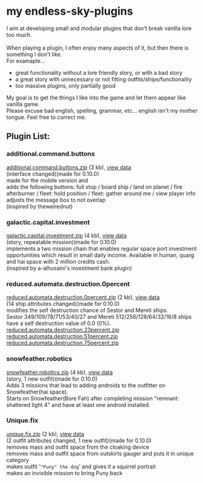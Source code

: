 # **my endless-sky-plugins**
I aim at developing small and modular plugins that don't break vanilla lore too much.<br><br>
When playing a plugin, I often enjoy many aspects of it, but then there is something I don't like.<br>
For examaple... <br>
<ul><li>great functionality without a lore friendly story, or with a bad story</li>
<li>a great story with unnecessary or not fitting outfits/ships/functionality</li>
<li>too massive plugins, only partially good</li></ul>
My goal is to get the things I like into the game and let them appear like vanilla game.<br>
Please excuse bad english, spelling, grammar, etc... english isn't my mother tongue. Feel free to correct me.


## Plugin List:<br>

### additional.command.buttons
[additional.command.buttons.zip](https://github.com/zuckung/endless-sky-plugins/releases/download/Latest/additional.command.buttons.zip) (3 kb), [view data](https://github.com/zuckung/endless-sky-plugins/tree/main/plugins/myplugins/additional%20command%20buttons/data)<br>
(interface changed)(made for 0.10.0)<br>
made for the mobile version and <br>
adds the following buttons: full stop / board ship / land on planet / fire afterburner / fleet: hold position / fleet: gather around me / view player info<br>
adjusts the message box to not overlap<br>
(inspired by theweirednut)

### galactic.capital.investment
[galactic.capital.investment.zip](https://github.com/zuckung/endless-sky-plugins/releases/download/Latest/galactic.capital.investment.zip) (4 kb), [view data](https://github.com/zuckung/endless-sky-plugins/tree/main/plugins/myplugins/galactic%20capital%20investment/data)<br>
(story, repeatable mission)(made for 0.10.0)<br>
implements a two mission chain that enables regular space port investment opportunities which result in small daily income. 
Available in human, quarg and hai space with 2 million credits cash.<br>
(inspired by a-alhusaini's investment bank plugin)

### reduced.automata.destruction.0percent
[reduced.automata.destruction.0percent.zip](https://github.com/zuckung/endless-sky-plugins/releases/download/Latest/reduced.automata.destruction.0percent.zip) (2 kb), [view data](https://github.com/zuckung/endless-sky-plugins/tree/main/plugins/myplugins/reduced%20automata%20destruction%200percent/data)<br>
(14 ship attributes changed)(made for 0.10.0)<br>
modifies the self destruction chance of Sestor and Mereti ships.<br>
Sestor 349/109/78/71/53/40/27 and Mereti 512/256/128/64/32/16/8 ships have a self destruction value of 0.0 (0%).<br>
[reduced.automata.destruction.23percent.zip](https://github.com/zuckung/endless-sky-plugins/releases/download/Latest/reduced.automata.destruction.23percent.zip)<br>
[reduced.automata.destruction.51percent.zip](https://github.com/zuckung/endless-sky-plugins/releases/download/Latest/reduced.automata.destruction.51percent.zip)<br>
[reduced.automata.destruction.75percent.zip](https://github.com/zuckung/endless-sky-plugins/releases/download/Latest/reduced.automata.destruction.75percent.zip)

### snowfeather.robotics
[snowfeather.robotics.zip](https://github.com/zuckung/endless-sky-plugins/releases/download/Latest/snowfeather.robotics.zip) (4 kb), [view data](https://github.com/zuckung/endless-sky-plugins/tree/main/plugins/myplugins/snowfeather%20robotics/data)<br>
(story, 1 new outfit)(made for 0.10.0)<br>
Adds 3 missions that lead to adding androids to the outfitter on Snowfeather(hai space).<br>
Starts on Snowfeather(Bore Fah) after completing mission "remnant: shattered light 4" and have at least one android installed.

### Unique.fix
[unique.fix.zip](https://github.com/zuckung/endless-sky-plugins/releases/download/Latest/unique.fix.zip) (2 kb), [view data](https://github.com/zuckung/endless-sky-plugins/tree/main/plugins/myplugins/unique%20fix/data)<br>
(2 outfit attributes changed, 1 new outfit)(made for 0.10.0)<br>
removes mass and outfit space from the cloaking device<br>
removes mass and outfit space from outskirts gauger and puts it in unique category<br>
makes outfit '`"Puny" the dog`' and gives it a squirrel portrait<br>
makes an invisible mission to bring Puny back
